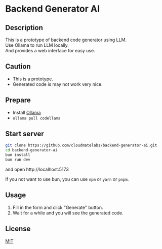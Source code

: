 # Backend Generator AI

## Description

This is a prototype of backend code generator using LLM.  
Use Ollama to run LLM locally.  
And provides a web interface for easy use.  

## Caution

- This is a prototype.
- Generated code is may not work very nice.

## Prepare

- Install [Ollama](https://ollama.ai/download)
- `ollama pull codellama`

## Start server

```bash
git clone https://github.com/cloudmatelabs/backend-generator-ai.git
cd backend-generator-ai
bun install
bun run dev
```

and open http://localhost:5173

If you not want to use bun, you can use `npm` or `yarn` or `pnpm`.

## Usage

1. Fill in the form and click "Generate" button.
2. Wait for a while and you will see the generated code.

## License

[MIT](LICENSE)
